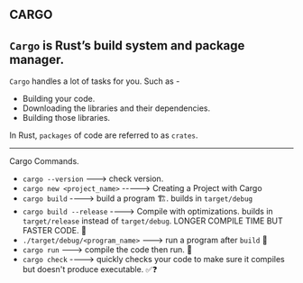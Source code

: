 ## CARGO

`Cargo` is Rust’s build system and package manager.
---

`Cargo` handles a lot of tasks for you. Such as - 
- Building your code.
- Downloading the libraries and their dependencies.
- Building those libraries.

In Rust, `packages` of code are referred to as `crates`.

--------------------------------------------------------

Cargo Commands. 

- `cargo --version`    --->  check version.
- `cargo new <project_name>`  -----> Creating a Project with Cargo
- `cargo build` ----> build a program 🏗️. builds in `target/debug`
- `cargo build --release` ----> Compile with optimizations. builds in `target/release` instead of `target/debug`. LONGER COMPILE TIME BUT FASTER CODE. 🥅
- `./target/debug/<program_name>` ---> run a program after `build` 🏃
- `cargo run` ---> compile the code then run. 👏
- `cargo check` ----> quickly checks your code to make sure it compiles but doesn't produce executable. ✅❓


